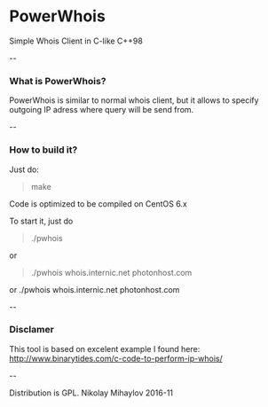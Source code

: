 # PowerWhois

Simple Whois Client in C-like C++98

--

### What is PowerWhois?

PowerWhois is similar to normal whois client, but it allows to specify outgoing IP adress where query will be send from.

--

### How to build it?

Just do:
> make

Code is optimized to be compiled on CentOS 6.x

To start it, just do
>./pwhois

or
> ./pwhois whois.internic.net photonhost.com

or
./pwhois whois.internic.net photonhost.com <outgoing ip>

--

### Disclamer

This tool is based on excelent example I found here:
http://www.binarytides.com/c-code-to-perform-ip-whois/

--

Distribution is GPL.
Nikolay Mihaylov
2016-11

